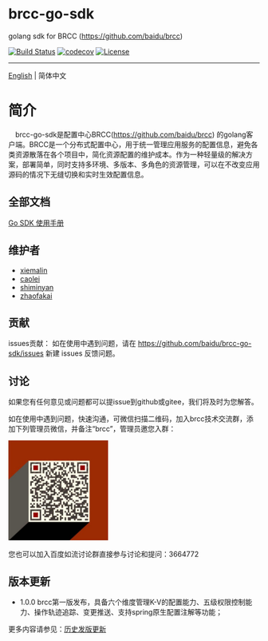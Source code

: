 # brcc-go-sdk
golang sdk for BRCC (https://github.com/baidu/brcc)

[![Build Status](https://travis-ci.org/baidu/brcc.svg?branch=main)](https://travis-ci.org/github/baidu/brcc-go-sdk)
[![codecov](https://codecov.io/gh/baidu/brcc/branch/main/graph/badge.svg)](https://codecov.io/gh/baidu/brcc-go-sdk)
[![License](https://img.shields.io/badge/Licence-Apache%202.0-blue.svg?style=flat-square)](http://www.apache.org/licenses/LICENSE-2.0.html)

----------------------------------------
[English](./doc/README_en.md) | 简体中文
# 简介
&ensp;&ensp;brcc-go-sdk是配置中心BRCC(https://github.com/baidu/brcc) 的golang客户端。BRCC是一个分布式配置中心，用于统一管理应用服务的配置信息，避免各类资源散落在各个项目中，简化资源配置的维护成本。作为一种轻量级的解决方案，部署简单，同时支持多环境、多版本、多角色的资源管理，可以在不改变应用源码的情况下无缝切换和实时生效配置信息。

## 全部文档
[Go SDK 使用手册](./doc/go-sdk-guide.md)

## 维护者
- [xiemalin](https://github.com/jhunters)
- [caolei](https://github.com/hubeicaolei)
- [shiminyan](https://github.com/aroundpie)
- [zhaofakai](https://github.com/fkzhao)

## 贡献
issues贡献： 如在使用中遇到问题，请在 https://github.com/baidu/brcc-go-sdk/issues 新建 issues 反馈问题。


## 讨论

如果您有任何意见或问题都可以提issue到github或gitee，我们将及时为您解答。

如在使用中遇到问题，快速沟通，可微信扫描二维码，加入brcc技术交流群，添加下列管理员微信，并备注“brcc”，管理员邀您入群：

<img src="./doc/img/contact.jpg" width="200">

您也可以加入百度如流讨论群直接参与讨论和提问：3664772

## 版本更新
- 1.0.0 brcc第一版发布，具备六个维度管理K-V的配置能力、五级权限控制能力、操作轨迹追踪、变更推送、支持spring原生配置注解等功能；

更多内容请参见：[历史发版更新](https://github.com/baidu/brcc/releases)

